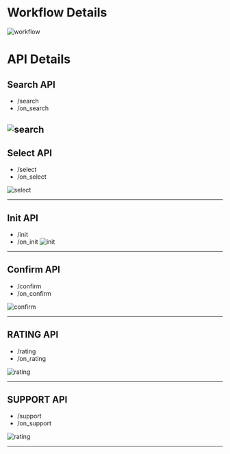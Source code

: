 # Workflow Details
![workflow](https://github.com/sniperzee2/mobility/blob/feat/api-description/docs/assets/workflow.png?raw=true)

# API Details
## Search API
- /search
- /on_search

![search](https://github.com/sniperzee2/mobility/blob/feat/api-description/docs/assets/search%20(1).png?raw=true)
-

## Select API
- /select
- /on_select

![select](https://github.com/sniperzee2/mobility/blob/feat/api-description/docs/assets/select.png?raw=true)

---

## Init API
- /init
- /on_init
![init](https://github.com/sniperzee2/mobility/blob/feat/api-description/docs/assets/init.png?raw=true)

---

## Confirm API
- /confirm
- /on_confirm

![confirm](https://github.com/sniperzee2/mobility/blob/feat/api-description/docs/assets/confirm.png?raw=true)

---

## RATING API
- /rating
- /on_rating

![rating](https://github.com/sniperzee2/mobility/blob/feat/api-description/docs/assets/rating.png?raw=true)

---

## SUPPORT API
- /support
- /on_support

![rating](https://github.com/sniperzee2/mobility/blob/feat/api-description/docs/assets/support.png?raw=true)

---
